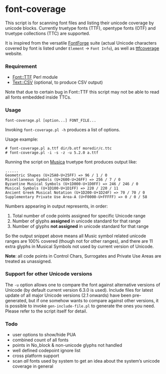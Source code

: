 # font-coverage

This script is for scanning font files and listing their unicode coverage by unicode blocks. Currently truetype fonts (TTF), opentype fonts (OTF) and truetype collections (TTC) are supported.

It is inspired from the versatile [FontForge](http://fontforge.org/) suite (actual Unicode characters covered by font is listed under `Element` &rarr; `Font Info`), as well as [ttfcoverage](http://everythingfonts.com/ttfcoverage) website.

### Requirement

* [Font::TTF](http://search.cpan.org/~mhosken/Font-TTF-1.03/) Perl module
* [Text::CSV](http://search.cpan.org/~makamaka/Text-CSV-1.32/) (optional, to produce CSV output)

Note that due to certain bug in Font::TTF this script may not be able to read all fonts embedded inside TTCs.

### Usage

    font-coverage.pl [option...] FONT_FILE...

Invoking `font-coverage.pl -h` produces a list of options.

Usage example:

    # font-coverage.pl a.ttf dir/b.otf moredir/c.ttc
    # font-coverage.pl -i -s -z -u 5.2.0 a.ttf

Running the script on [Musica](http://users.teilar.gr/~g1951d/) truetype font produces output like:

```
......
Geometric Shapes (U+25A0-U+25FF) => 96 / 1 / 0
Miscellaneous Symbols (U+2600-U+26FF) => 256 / 7 / 0
Byzantine Musical Symbols (U+1D000-U+1D0FF) => 246 / 246 / 0
Musical Symbols (U+1D100-U+1D1FF) => 220 / 220 / 11
Ancient Greek Musical Notation (U+1D200-U+1D24F) => 70 / 70 / 0
Supplementary Private Use Area-A (U+F0000-U+FFFFF) => 0 / 0 / 58
```

Numbers appearing in output represents, in order:

1. Total number of code points assigned for specific Unicode range
1. Number of glyphs **assigned** in unicode standard for that range
1. Number of glyphs **not assigned** in unicode standard for that range

So the output snippet above means all Music symbol related unicode ranges are 100% covered (though not for other ranges), and there are 11 extra glyphs in Musical Symbols not used by current version of Unicode.

**Note**: all code points in Control Chars, Surrogates and Private Use Areas are treated as unassigned.


### Support for other Unicode versions

The `-u` option allows one to compare the font against alternative versions of Unicode (by default current version 6.3.0 is used). Include files for latest update of all major Unicode versions (2.1 onwards) have been pre-generated, but if one somehow wants to compare against other versions, it is possible to invoke `gen-include-file.pl` to generate the ones you need. Please refer to the script itself for detail.

### Todo

* user options to show/hide PUA
* combined count of all fonts
* points in No_block & non-unicode glyphs not handled
* well defined codepoint ignore list
* cross platform support
* scan *all* fonts used by system to get an idea about the system&rsquo;s unicode coverage in general

